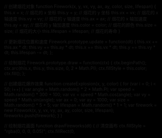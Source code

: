 <!DOCTYPE html>
<html>
<head>
	<meta charset="UTF-8">
	<title>烟花</title>
	<style>
		canvas {
			background-color: black;
			display: block;
			margin: 0 auto;
			width: 100%;
			height: 100%;
			position: absolute;
			top: 0;
			left: 0;
			z-index: -1;
		}
	</style>
</head>
<body>
	<canvas id="canvas"></canvas>
	<script src="fireworks.js"></script>
</body>
</html>
// 创建烟花对象
function Firework(x, y, vx, vy, ax, ay, color, size, lifespan) {
	this.x = x; // 烟花的 x 坐标
	this.y = y; // 烟花的 y 坐标
	this.vx = vx; // 烟花的 x 轴速度
	this.vy = vy; // 烟花的 y 轴速度
	this.ax = ax; // 烟花的 x 轴加速度
	this.ay = ay; // 烟花的 y 轴加速度
	this.color = color; // 烟花的颜色
	this.size = size; // 烟花的大小
	this.lifespan = lifespan; // 烟花的寿命
}

// 更新烟花位置和速度
Firework.prototype.update = function(dt) {
	this.vx += this.ax * dt;
	this.vy += this.ay * dt;
	this.x += this.vx * dt;
	this.y += this.vy * dt;
	this.lifespan -= dt;
};

// 绘制烟花
Firework.prototype.draw = function(ctx) {
	ctx.beginPath();
	ctx.arc(this.x, this.y, this.size, 0, 2 * Math.PI);
	ctx.fillStyle = this.color;
	ctx.fill();
};

// 创建烟花爆炸效果
function createExplosion(x, y, color) {
	for (var i = 0; i < 50; i++) {
		var angle = Math.random() * 2 * Math.PI;
		var speed = Math.random() * 300 + 100;
		var vx = speed * Math.cos(angle);
		var vy = speed * Math.sin(angle);
		var ax = 0;
		var ay = 1000;
		var size = Math.random() * 5 + 5;
		var lifespan = Math.random() * 1 + 1;
		var firework = new Firework(x, y, vx, vy, ax, ay, color, size, lifespan);
		fireworks.push(firework);
	}
}

// 绘制烟花画面
function drawFireworks(dt) {
	// 清空画布
	ctx.fillStyle = "rgba(0, 0, 0, 0.05)";
	ctx.fillRect(0, 
